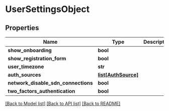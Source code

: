 # UserSettingsObject

## Properties
Name | Type | Description | Notes
------------ | ------------- | ------------- | -------------
**show_onboarding** | **bool** |  | [optional] 
**show_registration_form** | **bool** |  | [optional] 
**user_timezone** | **str** |  | [optional] 
**auth_sources** | [**list[AuthSource]**](AuthSource.md) |  | [optional] 
**network_disable_sdn_connections** | **bool** |  | [optional] 
**two_factors_authentication** | **bool** |  | [optional] 

[[Back to Model list]](../README.md#documentation-for-models) [[Back to API list]](../README.md#documentation-for-api-endpoints) [[Back to README]](../README.md)


